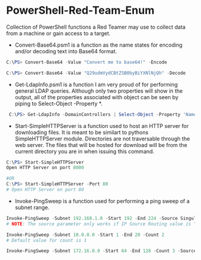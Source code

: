 # PowerShell-Red-Team-Enum
Collection of PowerShell functions a Red Teamer may use to collect data from a machine or gain access to a target.

- Convert-Base64.psm1 is a function as the name states for encoding and/or decoding text into Base64 format.
```powershell
C:\PS> Convert-Base64 -Value "Convert me to base64!" -Encode

C:\PS> Convert-Base64 -Value "Q29udmVydCBtZSB0byBiYXNlNjQh" -Decode
```

- Get-LdapInfo.psm1 is a function I am very proud of for performing general LDAP queries. Although only two properties will show in the output, all of the properties associated with object can be seen by piping to Select-Object -Property *.
```powershell
 C:\PS> Get-LdapInfo -DomainControllers | Select-Object -Property 'Name','ms-Mcs-AdmPwd'
```

- Start-SimpleHTTPServer is a function used to host an HTTP server for downloading files. It is meant to be similart to pythons SimpleHTTPServer module. Directories are not traversable through the web server. The files that will be hosted for download will be from the current directory you are in when issuing this command.
```powershell
C:\PS> Start-SimpleHTTPServer
Open HTTP Server on port 8000

#OR
C:\PS> Start-SimpleHTTPServer -Port 80
# Open HTTP Server on port 80
```

- Invoke-PingSweep is a function used for performing a ping sweep of a subnet range. 
```powershell
Invoke-PingSweep -Subnet 192.168.1.0 -Start 192 -End 224 -Source Singular
# NOTE: The source parameter only works if IP Source Routing value is "Yes"

Invoke-PingSweep -Subnet 10.0.0.0 -Start 1 -End 20 -Count 2
# Default value for count is 1

Invoke-PingSweep -Subnet 172.16.0.0 -Start 64 -End 128 -Count 3 -Source Multiple
```
